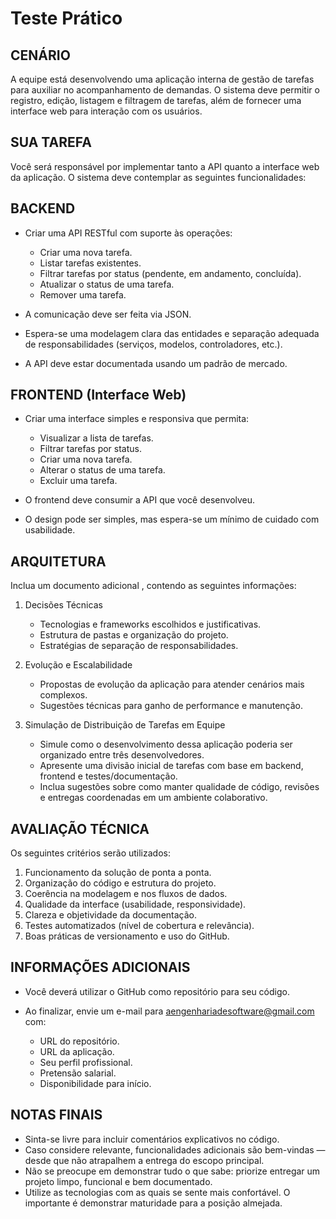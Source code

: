 # Teste Prático

## CENÁRIO

A equipe está desenvolvendo uma aplicação interna de gestão de tarefas para auxiliar no acompanhamento de demandas. O sistema deve permitir o registro, edição, listagem e filtragem de tarefas, além de fornecer uma interface web para interação com os usuários.

## SUA TAREFA

Você será responsável por implementar tanto a API quanto a interface web da aplicação. O sistema deve contemplar as seguintes funcionalidades:

## BACKEND

-   Criar uma API RESTful com suporte às operações:

    -   Criar uma nova tarefa.
    -   Listar tarefas existentes.
    -   Filtrar tarefas por status (pendente, em andamento, concluída).
    -   Atualizar o status de uma tarefa.
    -   Remover uma tarefa.

-   A comunicação deve ser feita via JSON.
-   Espera-se uma modelagem clara das entidades e separação adequada de responsabilidades (serviços, modelos, controladores, etc.).
-   A API deve estar documentada usando um padrão de mercado.

## FRONTEND (Interface Web)

-   Criar uma interface simples e responsiva que permita:

    -   Visualizar a lista de tarefas.
    -   Filtrar tarefas por status.
    -   Criar uma nova tarefa.
    -   Alterar o status de uma tarefa.
    -   Excluir uma tarefa.

-   O frontend deve consumir a API que você desenvolveu.
-   O design pode ser simples, mas espera-se um mínimo de cuidado com usabilidade.

## ARQUITETURA

Inclua um documento adicional , contendo as seguintes informações:

1. Decisões Técnicas

    - Tecnologias e frameworks escolhidos e justificativas.
    - Estrutura de pastas e organização do projeto.
    - Estratégias de separação de responsabilidades.

2. Evolução e Escalabilidade

    - Propostas de evolução da aplicação para atender cenários mais complexos.
    - Sugestões técnicas para ganho de performance e manutenção.

3. Simulação de Distribuição de Tarefas em Equipe

    - Simule como o desenvolvimento dessa aplicação poderia ser organizado entre três desenvolvedores.
    - Apresente uma divisão inicial de tarefas com base em backend, frontend e testes/documentação.
    - Inclua sugestões sobre como manter qualidade de código, revisões e entregas coordenadas em um ambiente colaborativo.

## AVALIAÇÃO TÉCNICA

Os seguintes critérios serão utilizados:

1. Funcionamento da solução de ponta a ponta.
2. Organização do código e estrutura do projeto.
3. Coerência na modelagem e nos fluxos de dados.
4. Qualidade da interface (usabilidade, responsividade).
5. Clareza e objetividade da documentação.
6. Testes automatizados (nível de cobertura e relevância).
7. Boas práticas de versionamento e uso do GitHub.

## INFORMAÇÕES ADICIONAIS

-   Você deverá utilizar o GitHub como repositório para seu código.
-   Ao finalizar, envie um e-mail para [aengenhariadesoftware@gmail.com](mailto:aengenhariadesoftware@gmail.com) com:

    -   URL do repositório.
    -   URL da aplicação.
    -   Seu perfil profissional.
    -   Pretensão salarial.
    -   Disponibilidade para início.

## NOTAS FINAIS

-   Sinta-se livre para incluir comentários explicativos no código.
-   Caso considere relevante, funcionalidades adicionais são bem-vindas — desde que não atrapalhem a entrega do escopo principal.
-   Não se preocupe em demonstrar tudo o que sabe: priorize entregar um projeto limpo, funcional e bem documentado.
-   Utilize as tecnologias com as quais se sente mais confortável. O importante é demonstrar maturidade para a posição almejada.
